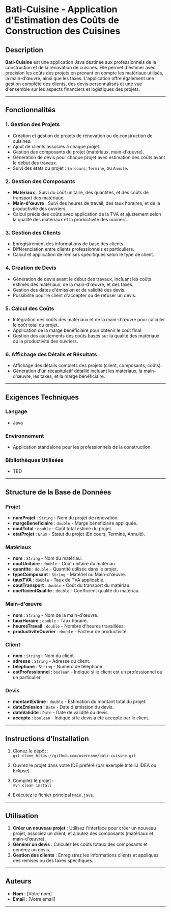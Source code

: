 # Bati-Cuisine - Application d'Estimation des Coûts de Construction des Cuisines

## Description

**Bati-Cuisine** est une application Java destinée aux professionnels de la construction et de la rénovation de cuisines. Elle permet d'estimer avec précision les coûts des projets en prenant en compte les matériaux utilisés, la main-d'œuvre, ainsi que les taxes. L'application offre également une gestion complète des clients, des devis personnalisés et une vue d'ensemble sur les aspects financiers et logistiques des projets.

---

## Fonctionnalités

### 1. Gestion des Projets
- Création et gestion de projets de rénovation ou de construction de cuisines.
- Ajout de clients associés à chaque projet.
- Gestion des composants du projet (matériaux, main-d'œuvre).
- Génération de devis pour chaque projet avec estimation des coûts avant le début des travaux.
- Suivi des états du projet : `En cours`, `Terminé`, ou `Annulé`.

### 2. Gestion des Composants
- **Matériaux** : Suivi du coût unitaire, des quantités, et des coûts de transport des matériaux.
- **Main-d'œuvre** : Suivi des heures de travail, des taux horaires, et de la productivité des ouvriers.
- Calcul précis des coûts avec application de la TVA et ajustement selon la qualité des matériaux et la productivité des ouvriers.

### 3. Gestion des Clients
- Enregistrement des informations de base des clients.
- Différenciation entre clients professionnels et particuliers.
- Calcul et application de remises spécifiques selon le type de client.

### 4. Création de Devis
- Génération de devis avant le début des travaux, incluant les coûts estimés des matériaux, de la main-d'œuvre, et des taxes.
- Gestion des dates d'émission et de validité des devis.
- Possibilité pour le client d'accepter ou de refuser un devis.

### 5. Calcul des Coûts
- Intégration des coûts des matériaux et de la main-d'œuvre pour calculer le coût total du projet.
- Application de la marge bénéficiaire pour obtenir le coût final.
- Gestion des ajustements des coûts basés sur la qualité des matériaux ou la productivité des ouvriers.

### 6. Affichage des Détails et Résultats
- Affichage des détails complets des projets (client, composants, coûts).
- Génération d'un récapitulatif détaillé incluant les matériaux, la main-d'œuvre, les taxes, et la marge bénéficiaire.

---

## Exigences Techniques

### Langage
- Java

### Environnement
- Application standalone pour les professionnels de la construction.

### Bibliothèques Utilisées
- TBD

---

## Structure de la Base de Données

### Projet
- **nomProjet** : `String` - Nom du projet de rénovation.
- **margeBeneficiaire** : `double` - Marge bénéficiaire appliquée.
- **coutTotal** : `double` - Coût total estimé du projet.
- **etatProjet** : `Enum` - Statut du projet (En cours, Terminé, Annulé).

### Matériaux
- **nom** : `String` - Nom du matériau.
- **coutUnitaire** : `double` - Coût unitaire du matériau.
- **quantite** : `double` - Quantité utilisée dans le projet.
- **typeComposant** : `String` - Matériel ou Main-d'œuvre.
- **tauxTVA** : `double` - Taux de TVA applicable.
- **coutTransport** : `double` - Coût du transport du matériau.
- **coefficientQualite** : `double` - Coefficient qualité du matériau.

### Main-d'œuvre
- **nom** : `String` - Nom de la main-d'œuvre.
- **tauxHoraire** : `double` - Taux horaire.
- **heuresTravail** : `double` - Nombre d'heures travaillées.
- **productiviteOuvrier** : `double` - Facteur de productivité.

### Client
- **nom** : `String` - Nom du client.
- **adresse** : `String` - Adresse du client.
- **telephone** : `String` - Numéro de téléphone.
- **estProfessionnel** : `boolean` - Indique si le client est un professionnel ou un particulier.

### Devis
- **montantEstime** : `double` - Estimation du montant total du projet.
- **dateEmission** : `Date` - Date d'émission du devis.
- **dateValidite** : `Date` - Date de validité du devis.
- **accepte** : `boolean` - Indique si le devis a été accepté par le client.

---

## Instructions d'Installation

1. Clonez le dépôt :  
   `git clone https://github.com/username/bati-cuisine.git`
   
2. Ouvrez le projet dans votre IDE préféré (par exemple IntelliJ IDEA ou Eclipse).

3. Compilez le projet :  
   `mvn clean install`

4. Exécutez le fichier principal `Main.java`.

---

## Utilisation

1. **Créer un nouveau projet** : Utilisez l'interface pour créer un nouveau projet, associez un client, et ajoutez des composants (matériaux et main-d'œuvre).
2. **Générer un devis** : Calculez les coûts totaux des composants et générez un devis.
3. **Gestion des clients** : Enregistrez les informations clients et appliquez des remises ou des taxes spécifiques.

---

## Auteurs

- **Nom** : [Votre nom]
- **Email** : [Votre email]

---

